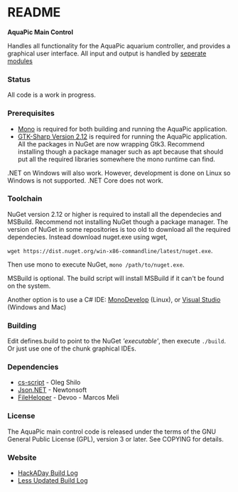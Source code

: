 README
======
**AquaPic Main Control**

Handles all functionality for the AquaPic aquarium controller, and provides a graphical user interface. All input and output is handled by [seperate modules](https://github.com/brandtks/AquaPicModules)

### Status
All code is a work in progress. 
### Prerequisites
 * [Mono](http://www.mono-project.com/) is required for both building and running the AquaPic application. 
 * [GTK-Sharp Version 2.12](http://www.mono-project.com/docs/gui/gtksharp/) is required for running the AquaPic application. All the packages in NuGet are now wrapping Gtk3.
 Recommend installing though a package manager such as apt because that should put all the required libraries somewhere the mono runtime can find.

.NET on Windows will also work. However, development is done on Linux so Windows is not supported. .NET Core does not work.
### Toolchain
NuGet version 2.12 or higher is required to install all the dependecies and MSBuild. Recommend not installing NuGet though a package manager. 
The version of NuGet in some repositories is too old to download all the required dependecies. Instead download nuget.exe using wget, 

```wget https://dist.nuget.org/win-x86-commandline/latest/nuget.exe```. 

Then use mono to execute NuGet, ```mono /path/to/nuget.exe```. 

MSBuild is optional. The build script will install MSBuild if it can't be found on the system. 

Another option is to use a C# IDE: [MonoDevelop](http://www.monodevelop.com/download/) (Linux), or [Visual Studio](https://www.visualstudio.com/vs/) (Windows and Mac) 
### Building
Edit defines.build to point to the NuGet _'executable'_, then execute ```./build```. Or just use one of the chunk graphical IDEs. 
### Dependencies
 * [cs-script](http://www.csscript.net/) - Oleg Shilo
 * [Json.NET](http://www.newtonsoft.com/json) - Newtonsoft
 * [FileHeloper](http://www.filehelpers.net/) - Devoo - Marcos Meli
### License
The AquaPic main control code is released under the terms of the GNU General Public License (GPL), version 3 or later. See COPYING for details.
### Website
 * [HackADay Build Log](https://hackaday.io/project/1436-aquapic-aquarium-controller)
 * [Less Updated Build Log](https://sites.google.com/site/aquapicbuildlog/)
